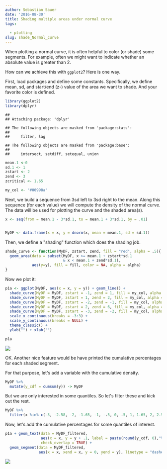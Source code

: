 ```yaml
---
author: Sebastian Sauer
date: '2016-08-30'
title: Shading multiple areas under normal curve
tags:
  
  - plotting
slug: shade_Normal_curve
---
```





When plotting a normal curve, it is often helpful to color (or shade) some segments. For example, often we might want to indicate whether an absolute value is greater than 2.

How can we achieve this with `ggplot2`? Here is one way.



First, load packages and define some constants. Specifically, we define mean, sd, and start/end (z-) value of the area we want to shade. And your favorite color is defined.

```r
library(ggplot2)
library(dplyr)
```

```
## 
## Attaching package: 'dplyr'
```

```
## The following objects are masked from 'package:stats':
## 
##     filter, lag
```

```
## The following objects are masked from 'package:base':
## 
##     intersect, setdiff, setequal, union
```

```r
mean.1 <-0
sd.1 <- 1
zstart <- 2
zend <- 3
zcritical <- 1.65

my_col <- "#00998a"
```


Next, we build a sequence from 3sd left to 3sd right to the mean. Along this sequence (for each value) we will compute the density of the normal curve. The data will be used for plotting the curve and the shaded area(s).


```r
x <- seq(from = mean.1 - 3*sd.1, to = mean.1 + 3*sd.1, by = .01)


MyDF <- data.frame(x = x, y = dnorm(x, mean = mean.1, sd = sd.1))
```


Then, we define a "shading" function which does the shading job.

```r
shade_curve <- function(MyDF, zstart, zend, fill = "red", alpha = .5){
  geom_area(data = subset(MyDF, x >= mean.1 + zstart*sd.1
                          & x < mean.1 + zend*sd.1),
            aes(y=y), fill = fill, color = NA, alpha = alpha)
}
```



Now we plot it:


```r
p1a <- ggplot(MyDF, aes(x = x, y = y)) + geom_line() +
  shade_curve(MyDF = MyDF, zstart = -1, zend = 1, fill = my_col, alpha = .3) +
  shade_curve(MyDF = MyDF, zstart = 1, zend = 2, fill = my_col, alpha = .5) +
  shade_curve(MyDF = MyDF, zstart = -2, zend = -1, fill = my_col, alpha = .5) +
  shade_curve(MyDF = MyDF, zstart = 2, zend = 6, fill = my_col, alpha = .7) +
  shade_curve(MyDF = MyDF, zstart = -3, zend = -2, fill = my_col, alpha = .7) +
  scale_x_continuous(breaks = -3:3) +
  scale_y_continuous(breaks = NULL) +
  theme_classic() +
  ylab("") + xlab("")

p1a
```

![](/images/2016-08-30-03.png)



OK. Another nice feature would be have printed the cumulative percentages for each shaded segment.

For that purpose, let's add a variable with the cumulative density.


```r
MyDF %>%
  mutate(y_cdf = cumsum(y)) -> MyDF
```



But we are only interested in some quantiles. So let's filter these and kick out the rest.


```r
MyDF %>%
  filter(x %in% c(-3, -2.58, -2, -1.65, -1, -.5, 0, .5, 1, 1.65, 2, 2.58, 3)) -> MyDF_filtered
```


Now, let's add the cumulative percentages for some quantiles of interest.


```r
p1a + geom_text(data = MyDF_filtered,
                aes(x = x, y = y + .1, label = paste(round(y_cdf, 0),"%")),
                check_overlap = TRUE) +
  geom_segment(data = MyDF_filtered,
               aes(x = x, xend = x, y = 0, yend = y), linetype = "dashed")
```

![](/images/2016-08-30-04.png)
